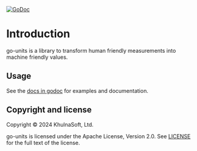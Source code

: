[![GoDoc](https://godoc.org/github.com/khulnasoft-lab/go-units?status.svg)](https://godoc.org/github.com/khulnasoft-lab/go-units)

# Introduction

go-units is a library to transform human friendly measurements into machine friendly values.

## Usage

See the [docs in godoc](https://godoc.org/github.com/khulnasoft-lab/go-units) for examples and documentation.

## Copyright and license

Copyright © 2024 KhulnaSoft, Ltd.

go-units is licensed under the Apache License, Version 2.0.
See [LICENSE](LICENSE) for the full text of the license.
